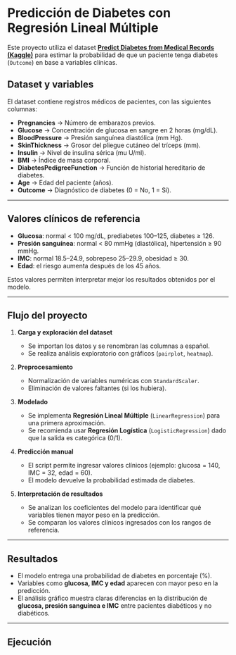 # Predicción de Diabetes con Regresión Lineal Múltiple

Este proyecto utiliza el dataset **[Predict Diabetes from Medical Records (Kaggle)](https://www.kaggle.com/datasets/uciml/pima-indians-diabetes-database)** para estimar la probabilidad de que un paciente tenga diabetes (`Outcome`) en base a variables clínicas.  

## Dataset y variables

El dataset contiene registros médicos de pacientes, con las siguientes columnas:  

- **Pregnancies** → Número de embarazos previos.  
- **Glucose** → Concentración de glucosa en sangre en 2 horas (mg/dL).  
- **BloodPressure** → Presión sanguínea diastólica (mm Hg).  
- **SkinThickness** → Grosor del pliegue cutáneo del tríceps (mm).  
- **Insulin** → Nivel de insulina sérica (mu U/ml).  
- **BMI** → Índice de masa corporal.  
- **DiabetesPedigreeFunction** → Función de historial hereditario de diabetes.  
- **Age** → Edad del paciente (años).  
- **Outcome** → Diagnóstico de diabetes (0 = No, 1 = Sí).  

---

## Valores clínicos de referencia

- **Glucosa**: normal < 100 mg/dL, prediabetes 100–125, diabetes ≥ 126.  
- **Presión sanguínea**: normal < 80 mmHg (diastólica), hipertensión ≥ 90 mmHg.  
- **IMC**: normal 18.5–24.9, sobrepeso 25–29.9, obesidad ≥ 30.  
- **Edad**: el riesgo aumenta después de los 45 años.  

Estos valores permiten interpretar mejor los resultados obtenidos por el modelo.  

---

## Flujo del proyecto

1. **Carga y exploración del dataset**  
   - Se importan los datos y se renombran las columnas a español.  
   - Se realiza análisis exploratorio con gráficos (`pairplot`, `heatmap`).  

2. **Preprocesamiento**  
   - Normalización de variables numéricas con `StandardScaler`.  
   - Eliminación de valores faltantes (si los hubiera).  

3. **Modelado**  
   - Se implementa **Regresión Lineal Múltiple** (`LinearRegression`) para una primera aproximación.  
   - Se recomienda usar **Regresión Logística** (`LogisticRegression`) dado que la salida es categórica (0/1).  

4. **Predicción manual**  
   - El script permite ingresar valores clínicos (ejemplo: glucosa = 140, IMC = 32, edad = 60).  
   - El modelo devuelve la probabilidad estimada de diabetes.  

5. **Interpretación de resultados**  
   - Se analizan los coeficientes del modelo para identificar qué variables tienen mayor peso en la predicción.  
   - Se comparan los valores clínicos ingresados con los rangos de referencia.  

---

## Resultados

- El modelo entrega una probabilidad de diabetes en porcentaje (%).  
- Variables como **glucosa, IMC y edad** aparecen con mayor peso en la predicción.  
- El análisis gráfico muestra claras diferencias en la distribución de **glucosa, presión sanguínea e IMC** entre pacientes diabéticos y no diabéticos.  

---

## Ejecución

